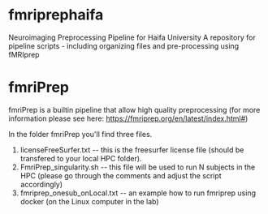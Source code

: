 # fmriprephaifa
Neuroimaging Preprocessing Pipeline for Haifa University
A repository for pipeline scripts - including organizing files and pre-processing using fMRIprep

# fmriPrep
fmriPrep is a builtin pipeline that allow high quality preprocessing (for more information please see here: https://fmriprep.org/en/latest/index.html#)

In the folder fmriPrep you'll find three files.
1. licenseFreeSurfer.txt -- this is the freesurfer license file (should be transfered to your local HPC folder).
2. FmriPrep_singularity.sh -- this file will be used to run N subjects in the HPC (please go through the comments and adjust the script accordingly)
3. fmriprep_onesub_onLocal.txt -- an example how to run fmriprep using docker (on the Linux computer in the lab)
